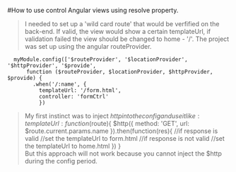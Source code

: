 #How to use control Angular views using resolve property.

>I needed to set up a 'wild card route' that would be verfified on the back-end.
>If valid, the view would show a certain templateUrl, if validation failed the view 
>should be changed to home - '/'.
>The project was set up using the angular routeProvider. 
>  
      myModule.config(['$routeProvider', '$locationProvider', '$httpProvider', '$provide',
          function ($routeProvider, $locationProvider, $httpProvider, $provide) {   
            .when('/:name', {
              templateUrl: '/form.html',
              controller: 'formCtrl'
              })
>My first instinct was to  inject $http into the config and use it like:
      templateUrl: function($route){
        $http({
          method: 'GET',
          url: $route.current.params.name
          }).then(function(res){
            //if response is valid
            //set the templateUrl to form.html
            //if response is not valid
            //set the templateUrl to home.html
            })
      }  
>But this approach will not work because you cannot inject the $http during the config period.
           
